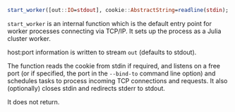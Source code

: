 ```julia
start_worker([out::IO=stdout], cookie::AbstractString=readline(stdin); close_stdin::Bool=true, stderr_to_stdout::Bool=true)
```

`start_worker` is an internal function which is the default entry point for worker processes connecting via TCP/IP. It sets up the process as a Julia cluster worker.

host:port information is written to stream `out` (defaults to stdout).

The function reads the cookie from stdin if required, and  listens on a free port (or if specified, the port in the `--bind-to` command line option) and schedules tasks to process incoming TCP connections and requests. It also (optionally) closes stdin and redirects stderr to stdout.

It does not return.
